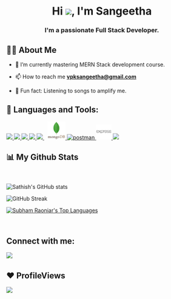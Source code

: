 <h1 align="center">Hi <img src="https://raw.githubusercontent.com/MartinHeinz/MartinHeinz/master/wave.gif" width="30px">, I'm Sangeetha</h1>
<h3 align="center">I'm a passionate Full Stack Developer.</h3>

## 🙋‍♂️ About Me

- 🔭 I’m currently mastering MERN Stack development course.


- 📫 How to reach me **vpksangeetha@gmail.com**



- 👯 Fun fact: Listening to songs to amplify me.

## 🚀 Languages and Tools:

<p align="left"> 
              <a href="https://developer.mozilla.org/en-US/docs/Web/JavaScript" target="_blank"> <img src="https://img.icons8.com/color/48/000000/javascript.png"/> </a> 
    <a href="https://www.w3.org/html/" target="_blank"> <img src="https://img.icons8.com/color/48/000000/html-5.png"/> </a> 
    <a href="https://www.w3schools.com/css/" target="_blank"> <img src="https://img.icons8.com/color/48/000000/css3.png"/> </a> 
    <a href="https://getbootstrap.com" target="_blank"> <img src="https://img.icons8.com/color/48/000000/bootstrap.png"/> </a> 
        <a style="padding-right:8px;" href="https://nodejs.org" target="_blank"> <img src="https://img.icons8.com/color/48/000000/nodejs.png"/> </a> 
        <a href="https://www.mongodb.com/" target="_blank"> <img src="https://raw.githubusercontent.com/devicons/devicon/master/icons/mongodb/mongodb-original-wordmark.svg" alt="mongodb" width="48" height="48"/> </a> 
        <a href="https://postman.com" target="_blank"> <img src="https://www.vectorlogo.zone/logos/getpostman/getpostman-icon.svg" alt="postman" width="45" height="45"/> </a>   
             <a href="https://expressjs.com" target="_blank"> <img src="https://raw.githubusercontent.com/devicons/devicon/master/icons/express/express-original-wordmark.svg" alt="express" width="40" height="40"/> </a> 
             <a href="https://reactjs.org/" target="_blank"> <img src="https://img.icons8.com/color/48/000000/react-native.png"/> </a> 
</p>

## 📊 My Github Stats

  <br/>

  ![Sathish's GitHub stats](https://github-readme-stats.vercel.app/api?username=SangeethaKumarasamy&show_icons=true&theme=dark&hide_border=true&date_format=j%20M%5B%20Y%5D)

  ![GitHub Streak](https://github-readme-streak-stats.herokuapp.com?user=SangeethaKumarasamy&theme=dark&hide_border=true)
 
 
  <a href="https://github.com/SubhamRaoniar28/github-readme-stats"><img alt="Subham Raoniar's Top Languages" src="https://github-readme-stats.vercel.app/api/top-langs/?username=SangeethaKumarasamy&langs_count=8&count_private=true&layout=compact&theme=react&hide_border=true&bg_color=0D1117" /></a>
  <br/>
 
<br/>

## Connect with me:

<p align="left">

<a href = "https://www.linkedin.com/in/sangeetha-kumarasamy-aa5175228/"><img src="https://img.icons8.com/fluent/48/000000/linkedin.png"/></a>

</p>

## ❤ ProfileViews

<a href="https://github.com/Meghna-DAS/github-profile-views-counter">
    <img src="https://komarev.com/ghpvc/?username=SangeethaKumarasamy">
</a>

